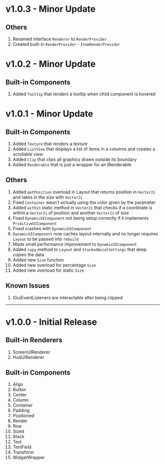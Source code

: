 # v1.0.3 - Minor Update
## Others
1. Renamed interface `Renderer` to `RenderProvider`
2. Created built-in `RenderProvider` - `ItemRenderProvider`

# v1.0.2 - Minor Update
## Built-in Components
1. Added `Tooltip` that renders a tooltip when child component is hovered

# v1.0.1 - Minor Update
## Built-in Components
1. Added `Texture` that renders a texture
2. Added `ListView` that displays a list of items in a columns and creates a scrollable view
3. Added `Clip` that clips all graphics drawn outside its boundary
4. Added `Renderable` that is just a wrapper for an IRenderable

## Others
1. Added `getPosition` overload in Layout that returns position in `Vector2i` and takes in the size with `Vector2i`
2. Fixed `Container` wasn't actually using the color given by the parameter
3. Added `within` static method in `Vector2i` that checks if a coordinate is within a `Vector2i` of postiion and another `Vector2i` of size
4. Fixed `DynamicUIComponent` not being setup correctly if it implements `PrimitiveUIComponent`
5. Fixed crashes with `DynamicUIComponent`
6. `DynamicUIComponent` now caches layout internally and no longer requires `Layout` to be passed into `rebuild`
7. Made small performance improvement to `DynamicUIComponent`
8. Added `copy` method to `Layout` and `StackedAxialSettings` that deep copies the data
9. Added new `Size` function
10. Added new overload for percentage `Size`
11. Added new overload for static `Size`

## Known Issues
1. IGuiEventListeners are interactable after being clipped
---

# v1.0.0 - Initial Release

## Built-in Renderers
1. ScreenUIRenderer
2. HudUIRenderer

## Built-in Components
1. Align
2. Button
3. Center
4. Column
5. Container
6. Padding
7. Positioned
8. Render
9. Row
10. Sized
11. Stack
12. Text
13. TextField
14. Transform
15. WidgetWrapper